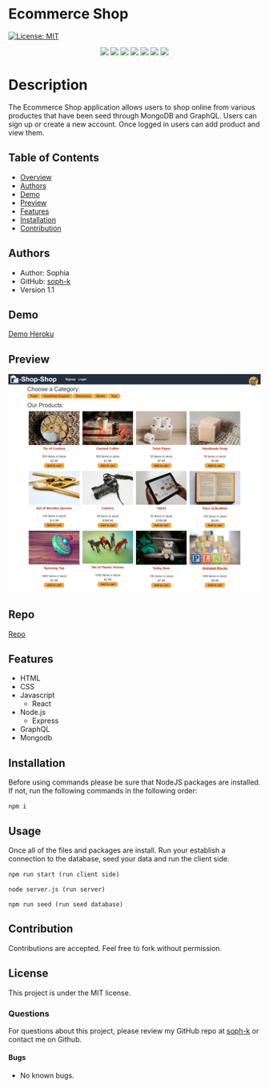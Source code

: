 # Ecommerce Shop

[![License: MIT](https://img.shields.io/badge/License-MIT-yellow.svg)](https://opensource.org/licenses/MIT)



<p align="center">
    <img src="https://img.shields.io/badge/HTML-gold"/>
    <img src="https://img.shields.io/badge/CSS-pink"/>
    <img src="https://img.shields.io/badge/Javascript-yellow"/>
    <img src="https://img.shields.io/badge/GraphQL-gray"/>
    <img src="https://img.shields.io/badge/-NodeJS-green"/>
    <img src="https://img.shields.io/badge/-React-orange" />
    <img src="https://img.shields.io/badge/-Heroku-purple"/>
</p>
   

# Description
The Ecommerce Shop application allows users to shop online from various productes that have been seed through MongoDB and GraphQL. Users can sign up or create a new account. Once logged in users can add product and view them. 


## Table of Contents
- [Overview](#overview)
- [Authors](#authors)
- [Demo](#demo)
- [Preview](#preview)
- [Features](#features)
- [Installation](#installation)
- [Contribution](#contribution)


## Authors
 - Author: Sophia
 - GitHub: [soph-k](https://github.com/soph-k)
 - Version 1.1


## Demo
[Demo Heroku](https://sophk-tech-blog.herokuapp.com/)


## Preview
![Preview](./client/public/images/screenshot.png)


## Repo
[Repo](https://sophk-ecommerce-shop.herokuapp.com/)


## Features
- HTML
- CSS
- Javascript 
  - React
- Node.js 
  - Express
- GraphQL
- Mongodb


## Installation
Before using commands please be sure that NodeJS packages are installed. 
If not, run the following commands in the following order: 
```
npm i
```


## Usage
Once all of the files and packages are install.
Run your establish a connection to the database, seed your 
data and run the client side.
```
npm run start (run client side)
```
```
node server.js (run server)
```
```
npm run seed (run seed database)
```

## Contribution
Contributions are accepted. Feel free to fork without permission.


## License
This project is under the MIT license.


### Questions
For questions about this project, please review my GitHub repo at [soph-k](https://github.com/soph-k) or contact me on Github.


#### Bugs 
- No known bugs.


